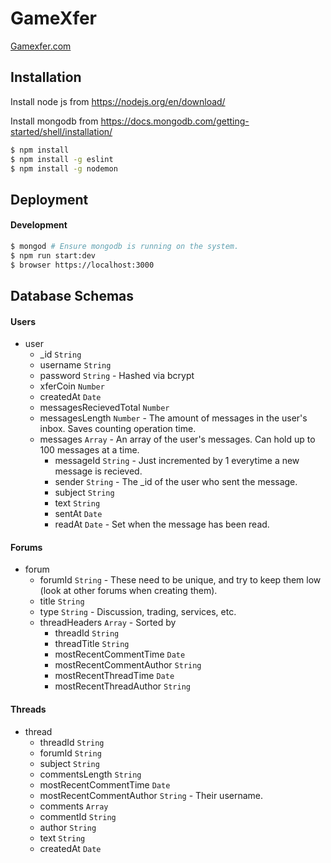 # GameXfer
[Gamexfer.com](http://gamexfer.com)

## Installation

Install node js from https://nodejs.org/en/download/

Install mongodb from https://docs.mongodb.com/getting-started/shell/installation/

```bash
$ npm install
$ npm install -g eslint
$ npm install -g nodemon
```

## Deployment

#### Development

```bash
$ mongod # Ensure mongodb is running on the system.
$ npm run start:dev
$ browser https://localhost:3000
```

## Database Schemas

#### Users

- user
  - _id `String`
  - username `String`
  - password `String` - Hashed via bcrypt
  - xferCoin `Number`
  - createdAt `Date`
  - messagesRecievedTotal `Number`
  - messagesLength `Number` - The amount of messages in the user's inbox. Saves counting operation time.
  - messages `Array` - An array of the user's messages. Can hold up to 100 messages at a time.
    - messageId `String` - Just incremented by 1 everytime a new message is recieved.
    - sender `String` - The _id of the user who sent the message.
    - subject `String`
    - text `String`
    - sentAt `Date`
    - readAt `Date` - Set when the message has been read.

#### Forums

- forum
  - forumId `String` - These need to be unique, and try to keep them low (look at other forums when creating them).
  - title `String`
  - type `String` - Discussion, trading, services, etc.
  - threadHeaders `Array` - Sorted by 
    - threadId `String`
    - threadTitle `String`
    - mostRecentCommentTime `Date`
    - mostRecentCommentAuthor `String`
    - mostRecentThreadTime `Date`
    - mostRecentThreadAuthor `String`

#### Threads

- thread
  - threadId `String`
  - forumId `String`
  - subject `String`
  - commentsLength `String`
  - mostRecentCommentTime `Date`
  - mostRecentCommentAuthor `String` - Their username.
  - comments `Array`
   - commentId `String`
   - author `String`
   - text `String`
   - createdAt `Date`